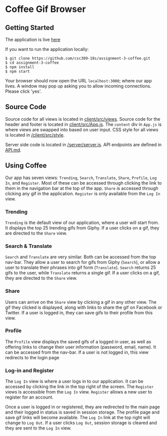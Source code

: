 # Coffee Gif Browser

## Getting Started

The application is live [here](https://mysterious-crag-44463.herokuapp.com/#/)

If you want to run the application locally:

```
$ git clone https://github.com/csc309-18s/assignment-3-coffee.git
$ cd assignment-3-coffee
$ npm install
$ npm start
```
Your browser should now open the URL `localhost:3000`; where our app lives. A window may pop up asking you to allow incoming connections.
Please click 'yes'.

## Source Code

Source code for all views is located in [client/src/views](/client/src/views).
Source code for the header and footer is located in [client/src/App.js](/client/src/App.js). The `content` div in `App.js` is
where views are swapped into based on user input. CSS style for all views is located in [/client/src/style](/client/src/style).

Server side code is located in [/server/server.js](/server/server.js). API endpoints are
defined in [API.md](/docs/api.md). 

## Using Coffee

Our app has seven views: `Trending`, `Search`, `Translate`, `Share`, `Profile`, `Log In`, and `Register`. Most of these can be accessed through
clicking the link to them in the navigation bar at the top of the app. `Share` is accessed through clicking any gif in the application. `Register` is only available from the `Log In` view.

### Trending
`Trending` is the default view of our application, where a user will start from. It displays the top 25 trending gifs from Giphy. If a user clicks on a gif,
they are directed to the `Share` view.


### Search & Translate

`Search` and `Translate` are very similar. Both can be accessed from the top nav-bar. They allow a user to search for gifs from Giphy (`Search`), or allow a user to translate
their phrases into gif form (`Translate`). `Search` returns 25 gifs to the user, while `Translate` returns a single gif. If a user clicks on a gif,
they are directed to the `Share` view.

### Share

Users can arrive on the `Share` view by clicking a gif in any other view.
The gif they clicked is displayed, along with links
to share the gif on Facebook or Twitter. If a user is logged in, they can save gifs to their profile from this view.

### Profile

The `Profile` view displays the saved gifs of a logged in user, as well as offering links to change
their user information (password, email, name).
It can be accessed from the nav-bar. If a user is not logged in, this view redirects to the login page

### Log-in and Register

The `Log In` view is where a user logs in to our application. It can be accessed by clicking the link in the top right of the screen. The `Register` views is accessible from the
`Log In` view. `Register` allows a new user to register for an account.

Once a user is logged in or registered, they are redirected to the main page and their logged in status
is saved in session storage. The profile page and save gif links will become available. The `Log In` link at the top
right will change to `Log Out`. If a user clicks `Log Out`, session storage is cleared and they are sent
to the `Log In` view.

